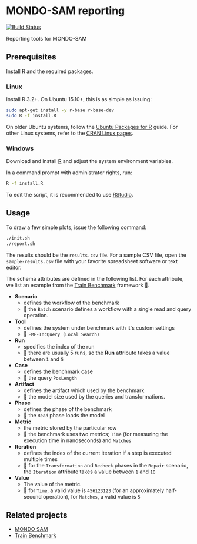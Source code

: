 # MONDO-SAM reporting

[![Build Status](https://travis-ci.org/FTSRG/mondo-sam-reporting.svg?branch=master)](https://travis-ci.org/FTSRG/mondo-sam-reporting)

Reporting tools for MONDO-SAM

## Prerequisites

Install R and the required packages.

### Linux

Install R 3.2+. On Ubuntu 15.10+, this is as simple as issuing:

```bash
sudo apt-get install -y r-base r-base-dev
sudo R -f install.R
```

On older Ubuntu systems, follow the [Ubuntu Packages for R](https://cran.r-project.org/bin/linux/ubuntu/README.html) guide. For other Linux systems, refer to the [CRAN Linux pages](https://cran.r-project.org/bin/linux/).

### Windows

Download and install [R](http://cran.r-project.org/bin/windows/base/) and adjust the system environment variables.

In a command prompt with administrator rights, run:

```bash
R -f install.R
```

To edit the script, it is recommended to use [RStudio](https://www.rstudio.com/).

## Usage

To draw a few simple plots, issue the following command:

```bash
./init.sh
./report.sh
```

The results should be the `results.csv` file. For a sample CSV file, open the `sample-results.csv` file with your favorite spreadsheet software or text editor.

The schema attributes are defined in the following list. For each attribute, we list an example from the [Train Benchmark](https://github.com/FTSRG/trainbenchmark) framework :steam_locomotive:.

* **Scenario**
  * defines the workflow of the benchmark
  * :steam_locomotive: the `Batch` scenario defines a workflow with a single read and query operation.
* **Tool**
  * defines the system under benchmark with it's custom settings
  * :steam_locomotive: `EMF-IncQuery (Local Search)`
* **Run**
  * specifies the index of the run
  * :steam_locomotive: there are usually 5 runs, so the **Run** attribute takes a value between `1` and `5`
* **Case**
  * defines the benchmark case
  * :steam_locomotive: the query `PosLength`
* **Artifact**
  * defines the artifact which used by the benchmark
  * :steam_locomotive: the model size used by the queries and transformations.
* **Phase**
  * defines the phase of the benchmark
  * :steam_locomotive: the `Read` phase loads the model
* **Metric**
  * the metric stored by the particular row
  * :steam_locomotive: the benchmark uses two metrics; `Time` (for measuring the execution time in nanoseconds) and `Matches`
* **Iteration**
  * defines the index of the current iteration if a step is executed multiple times
  * :steam_locomotive: for the `Transformation` and `Recheck` phases in the `Repair` scenario, the `Iteration` attribute takes a value between `1` and `10`
* **Value**
  * The value of the metric.
  * :steam_locomotive: for `Time`, a valid value is `456123123` (for an approximately half-second operation), for `Matches`, a valid value is `5`

## Related projects

* [MONDO SAM](https://github.com/FTSRG/mondo-sam)
* [Train Benchmark](https://github.com/FTSRG/trainbenchmark)
